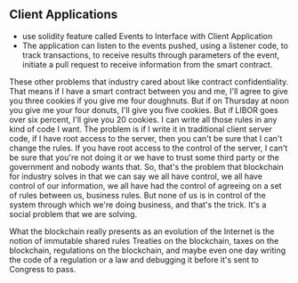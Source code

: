 ## Client Applications

- use solidity feature called Events to Interface with Client Application
- The application can listen to the events pushed, using a listener code, to track transactions, to receive results through parameters of the event, initiate a pull request to receive information from the smart contract. 


These other problems that industry cared about like contract confidentiality. 
That means if I have a smart contract between you and me, 
I'll agree to give you three cookies if you give me four doughnuts. 
But if on Thursday at noon you give me your four donuts, 
I'll give you five cookies. 
But if LIBOR goes over six percent, I'll give you 20 cookies. 
I can write all those rules in any kind of code I want. 
The problem is if I write it in traditional client server code, 
if I have root access to the server, 
then you can't be sure that I can't change the rules. 
If you have root access to the control of the server, 
I can't be sure that you're not doing it or we have to trust 
some third party or the government and nobody wants that. 
So, that's the problem that blockchain for industry 
solves in that we can say we all have control, 
we all have control of our information, 
we all have had the control of agreeing on a set of rules between us, business rules. 
But none of us is in control of the system through which we're doing business, 
and that's the trick. 
It's a social problem that we are solving. 


What the blockchain really presents as an evolution of the Internet 
is the notion of immutable shared rules
Treaties on the blockchain, 
taxes on the blockchain, 
regulations on the blockchain, 
and maybe even one day writing the code of 
a regulation or a law and debugging it before it's sent to Congress to pass. 


